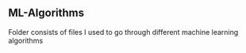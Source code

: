 ## ML-Algorithms
Folder consists of files I used to go through different machine learning algorithms
